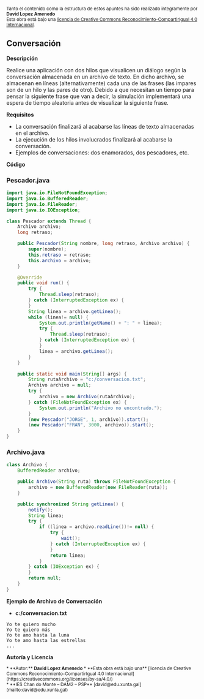 <br>
<small>Tanto el contenido como la estructura de estos apuntes ha sido realizado integramente por <b>David Lopez Amenedo</b></small><br>
<small>Esta obra está bajo una <a href="https://creativecommons.org/licenses/by-sa/4.0/">licencia de Creative Commons Reconocimiento-CompartirIgual 4.0 Internacional</a>.</small>


## Conversación


**Descripción**


Realice una aplicación con dos hilos que visualicen un diálogo según la conversación almacenada en un archivo de texto. En dicho archivo, se almacenan en líneas (alternativamente) cada una de las frases (las impares son de un hilo y las pares de otro). Debido a que necesitan un tiempo para pensar la siguiente frase que van a decir, la simulación implementará una espera de tiempo aleatoria antes de visualizar la siguiente frase.

**Requisitos**


* La conversación finalizará al acabarse las líneas de texto almacenadas en el archivo.
* La ejecución de los hilos involucrados finalizará al acabarse la conversación.
* Ejemplos de conversaciones: dos enamorados, dos pescadores, etc.

**Código**


### Pescador.java
```java
import java.io.FileNotFoundException;
import java.io.BufferedReader;
import java.io.FileReader;
import java.io.IOException;

class Pescador extends Thread {
    Archivo archivo;
    long retraso;

    public Pescador(String nombre, long retraso, Archivo archivo) {
        super(nombre);
        this.retraso = retraso;
        this.archivo = archivo;
    }

    @Override
    public void run() {
        try {
            Thread.sleep(retraso);
        } catch (InterruptedException ex) {
        }
        String linea = archivo.getLinea();
        while (linea!= null) {
            System.out.println(getName() + ": " + linea);
            try {
                Thread.sleep(retraso);
            } catch (InterruptedException ex) {
            }
            linea = archivo.getLinea();
        }
    }

    public static void main(String[] args) {
        String rutaArchivo = "c:/conversacion.txt";
        Archivo archivo = null;
        try {
            archivo = new Archivo(rutaArchivo);
        } catch (FileNotFoundException ex) {
            System.out.println("Archivo no encontrado.");
        }
        (new Pescador("JORGE", 1, archivo)).start();
        (new Pescador("FRAN", 3000, archivo)).start();
    }
}
```

### Archivo.java
```java
class Archivo {
    BufferedReader archivo;

    public Archivo(String ruta) throws FileNotFoundException {
        archivo = new BufferedReader(new FileReader(ruta));
    }

    public synchronized String getLinea() {
        notify();
        String linea;
        try {
            if ((linea = archivo.readLine())!= null) {
                try {
                    wait();
                } catch (InterruptedException ex) {
                }
                return linea;
            }
        } catch (IOException ex) {
        }
        return null;
    }
}
```

**Ejemplo de Archivo de Conversación**


* **c:/conversacion.txt**
```
Yo te quiero mucho
Yo te quiero más
Yo te amo hasta la luna
Yo te amo hasta las estrellas
...
```

**Autoría y Licencia**

<small>
  * **Autor:** <b>David Lopez Amenedo</b>
  * **Esta obra está bajo una** [licencia de Creative Commons Reconocimiento-CompartirIgual 4.0 Internacional](https://creativecommons.org/licenses/by-sa/4.0/)
</small>
<br>
<small>
  * **IES Chan do Monte – DAM2 – PSP** [david@edu.xunta.gal](mailto:david@edu.xunta.gal)
</small>